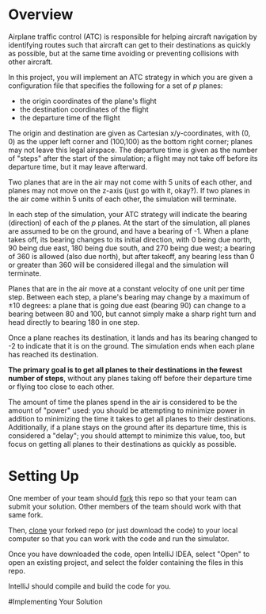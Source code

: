 # Overview
Airplane traffic control (ATC) is responsible for helping aircraft navigation by identifying routes such that aircraft can get to their destinations as quickly as possible, but at the same time avoiding or preventing collisions with other aircraft.

In this project, you will implement an ATC strategy in which you are given a configuration file that specifies the following for a set of _p_ planes:
* the origin coordinates of the plane's flight
* the destination coordinates of the flight
* the departure time of the flight

The origin and destination are given as Cartesian x/y-coordinates, with (0, 0) as the upper left corner and (100,100) as the bottom right corner; planes may not leave this legal airspace. 
The departure time is given as the number of "steps" after the start of the simulation; a flight may not take off before its departure time, but it may leave afterward.

Two planes that are in the air may not come with 5 units of each other, and planes may not move on the z-axis (just go with it, okay?). 
If two planes in the air come within 5 units of each other, the simulation will terminate.

In each step of the simulation, your ATC strategy will indicate the bearing (direction) of each of the _p_ planes. 
At the start of the simulation, all planes are assumed to be on the ground, and have a bearing of -1. 
When a plane takes off, its bearing changes to its initial direction, with 0 being due north, 90 being due east, 180 being due south, and 270 being due west; a bearing of 360 is allowed (also due north), but after takeoff, any bearing less than 0 or greater than 360 will be considered illegal and the simulation will terminate.

Planes that are in the air move at a constant velocity of one unit per time step. 
Between each step, a plane's bearing may change by a maximum of ±10 degrees: a plane that is going due east (bearing 90) can change to a bearing between 80 and 100, but cannot simply make a sharp right turn and head directly to bearing 180 in one step.

Once a plane reaches its destination, it lands and has its bearing changed to -2 to indicate that it is on the ground. 
The simulation ends when each plane has reached its destination.

**The primary goal is to get all planes to their destinations in the fewest number of steps**, without any planes taking off before their departure time or flying too close to each other.

The amount of time the planes spend in the air is considered to be the amount of "power" used: you should be attempting to minimize power in addition to minimizing the time it takes to get all planes to their destinations. 
Additionally, if a plane stays on the ground after its departure time, this is considered a "delay"; you should attempt to minimize this value, too, but focus on getting all planes to their destinations as quickly as possible.

# Setting Up
One member of your team should [fork](https://docs.github.com/en/pull-requests/collaborating-with-pull-requests/working-with-forks/fork-a-repo) this repo so that your team can submit your solution.
Other members of the team should work with that same fork.

Then, [clone](https://docs.github.com/en/repositories/creating-and-managing-repositories/cloning-a-repository) your forked repo (or just download the code) to your local computer so that you can work with the code and run the simulator.

Once you have downloaded the code, open IntelliJ IDEA, select "Open" to open an existing project, and select the folder containing the files in this repo.

IntelliJ should compile and build the code for you.

#Implementing Your Solution
